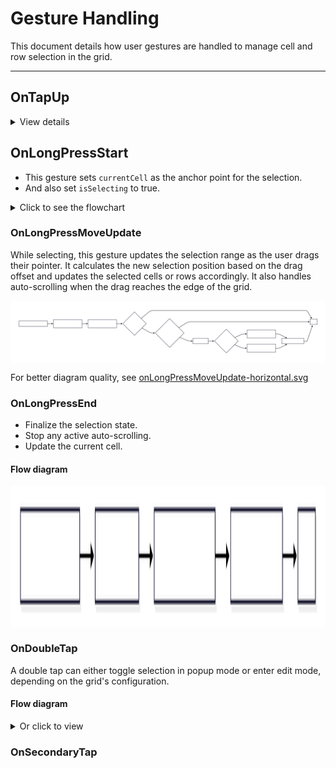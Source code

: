# Gesture Handling

This document details how user gestures are handled to manage cell and row selection in the grid.

---


## OnTapUp

<details>
<summary>View details</summary>


<div style="text-align: center;background-color: white;padding: 12px;border-radius: 5px;">

![here](./onTapUp.svg)
</div>

For better diagram quality, see [onTapUp.svg](./onTapUp_flow.svg)

### Main Flow
1. **Initial Check**: Determines if this is the first tap to focus the grid
2. **Selection Mode Check**: Checks if a selection interaction is in progress (Shift or Ctrl/Cmd key pressed)
3. **Selection Handling**: handle selection based on previous condition.

### Selection Handling

#### Shift Key Handling (Range Selection)
1. Sets the current selecting position
2. If there's no current cell position, it sets one.
3. Proceeds based on selection mode:
   - **Cell Mode**: Selects all cells in the range
   - **Row Mode**: Selects all rows in the range
4. Notifies about the selection change

#### Ctrl/Cmd Key Handling (Multi-Selection)

1. Based on selection mode (cell or row):

#### For Cell Selection:
   - Determines if the tapped cell is the current cell and if it was already selected.
   - If there's a current cell but no selected cells, it adds the current cell to the selection.
   - Toggles the selection state of the tapped cell.
   - If the cell was selected but is now unselected and it was the current cell, it clears the current cell.

#### For Row Selection:
   - If no rows are selected and the current row is different from the tapped row, it selects the current row.
   - Toggles the selection state of the tapped row.

2. Finally, it updates the current selection position, sets the current cell position, and triggers the onSelected handler.

### Normal Tap Handling
1. Checks if the tapped cell is already the current cell
   - **Yes**: Enters edit mode
   - **No**: Sets the tapped cell as current
2. If not in popup mode, notifies about the selection change

</details>

## OnLongPressStart

- This gesture sets `currentCell` as the anchor point for the selection.
- And also set `isSelecting` to true.

<details>
<summary>Click to see the flowchart</summary>

<div style="text-align: center;background-color: white;padding: 12px;border-radius: 5px;">

<img src="./onLongPressStart.svg" alt="drawing" height="500px" width="auto"/>

</div>
</details>

### OnLongPressMoveUpdate

While selecting, this gesture updates the selection range as the user drags their pointer. It calculates the new selection position based on the drag offset and updates the selected cells or rows accordingly. It also handles auto-scrolling when the drag reaches the edge of the grid.

<div style="text-align: center;background-color: white;padding: 12px;border-radius: 5px; ">
<img src="./onLongPressMoveUpdate-horizontal.svg" alt="drawing"/>
</div>

For better diagram quality, see [onLongPressMoveUpdate-horizontal.svg](./onLongPressMoveUpdate-horizontal.svg)

### OnLongPressEnd

- Finalize the selection state. 
- Stop any active auto-scrolling.
- Update the current cell.


#### Flow diagram

<div style="text-align: center;background-color: white;padding: 12px;border-radius: 5px;">
<img src="./onLongPressEnd.svg" alt="drawing" height="200px" width="auto"/>
</div>

### OnDoubleTap

A double tap can either toggle selection in popup mode or enter edit mode, depending on the grid's configuration.

#### Flow diagram


<details>
<summary>Or click to view </summary>

For better quality, see [onDoubleTap_flow.svg](./onDoubleTap_flow.svg)

<div style="text-align: center;background-color: white;padding: 12px;border-radius: 5px;">
<img src="./onDoubleTap_flow.svg" alt="drawing" height="900px" width="auto"/>

</div>
</details>

### OnSecondaryTap


